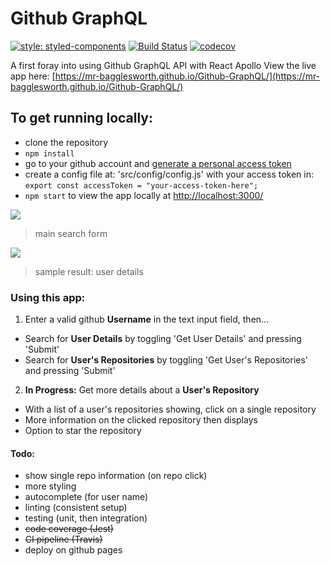 # Github GraphQL

[![style: styled-components](https://img.shields.io/badge/style-%F0%9F%92%85%20styled--components-orange.svg?colorB=daa357&colorA=db748e)](https://github.com/styled-components/styled-components)
[![Build Status](https://travis-ci.org/mr-bagglesworth/Github-GraphQL.svg?branch=master)](https://travis-ci.org/mr-bagglesworth/Github-GraphQL)
[![codecov](https://codecov.io/gh/mr-bagglesworth/Github-GraphQL/branch/master/graph/badge.svg)](https://codecov.io/gh/mr-bagglesworth/Github-GraphQL)

A first foray into using Github GraphQL API with React Apollo
View the live app here:
[https://mr-bagglesworth.github.io/Github-GraphQL/](https://mr-bagglesworth.github.io/Github-GraphQL/)

## To get running locally:
- clone the repository
- `npm install`
- go to your github account and [generate a personal access token](https://help.github.com/en/articles/creating-a-personal-access-token-for-the-command-line)
- create a config file at: 'src/config/config.js' with your access token in:  
  `export const accessToken = "your-access-token-here";`
- `npm start` to view the app locally at [http://localhost:3000/](http://localhost:3000/)


![](https://i.imgur.com/IPVxZ7I.png)
> main search form

![](https://i.imgur.com/bM19p43.png)
> sample result: user details


### Using this app:
1. Enter a valid github **Username** in the text input field, then...
- Search for **User Details** by toggling 'Get User Details' and pressing 'Submit'
- Search for **User's Repositories** by toggling 'Get User's Repositories' and pressing 'Submit'

2. **In Progress:** Get more details about a **User's Repository**
- With a list of a user's repositories showing, click on a single repository
- More information on the clicked repository then displays
- Option to star the repository

#### Todo:
- show single repo information (on repo click)
- more styling
- autocomplete (for user name)
- linting (consistent setup)
- testing (unit, then integration)
- ~~code coverage (Jest)~~
- ~~CI pipeline (Travis)~~
- deploy on github pages